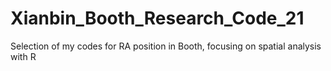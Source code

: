 # Xianbin_Booth_Research_Code_21
 Selection of my codes for RA position in Booth, focusing on spatial analysis with R
